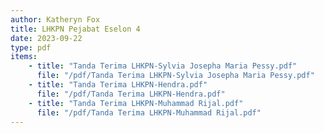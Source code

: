 ```yaml
---
author: Katheryn Fox
title: LHKPN Pejabat Eselon 4
date: 2023-09-22
type: pdf
items:
    - title: "Tanda Terima LHKPN-Sylvia Josepha Maria Pessy.pdf"
      file: "/pdf/Tanda Terima LHKPN-Sylvia Josepha Maria Pessy.pdf"
    - title: "Tanda Terima LHKPN-Hendra.pdf"
      file: "/pdf/Tanda Terima LHKPN-Hendra.pdf"
    - title: "Tanda Terima LHKPN-Muhammad Rijal.pdf"
      file: "/pdf/Tanda Terima LHKPN-Muhammad Rijal.pdf"
---
```

